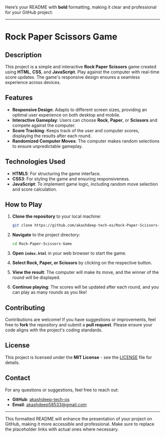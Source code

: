 Here’s your README with **bold** formatting, making it clear and professional for your GitHub project:

---

# **Rock Paper Scissors Game**

## **Description**

This project is a simple and interactive **Rock Paper Scissors** game created using **HTML**, **CSS**, and **JavaScript**. Play against the computer with real-time score updates. The game's responsive design ensures a seamless experience across devices.

## **Features**

- **Responsive Design**: Adapts to different screen sizes, providing an optimal user experience on both desktop and mobile.
- **Interactive Gameplay**: Users can choose **Rock**, **Paper**, or **Scissors** and compete against the computer.
- **Score Tracking**: Keeps track of the user and computer scores, displaying the results after each round.
- **Randomized Computer Moves**: The computer makes random selections to ensure unpredictable gameplay.

## **Technologies Used**

- **HTML5**: For structuring the game interface.
- **CSS3**: For styling the game and ensuring responsiveness.
- **JavaScript**: To implement game logic, including random move selection and score calculation.

## **How to Play**

1. **Clone the repository** to your local machine:
   ```bash
   git clone https://github.com/akashdeep-tech-os/Rock-Paper-Scissors-Game.git
   ```

2. **Navigate** to the project directory:
   ```bash
   cd Rock-Paper-Scissors-Game
   ```

3. **Open `index.html`** in your web browser to start the game.

4. **Select Rock, Paper, or Scissors** by clicking on the respective button.

5. **View the result**: The computer will make its move, and the winner of the round will be displayed.

6. **Continue playing**: The scores will be updated after each round, and you can play as many rounds as you like!

## **Contributing**

Contributions are welcome! If you have suggestions or improvements, feel free to **fork** the repository and submit a **pull request**. Please ensure your code aligns with the project's coding standards.

## **License**

This project is licensed under the **MIT License** - see the [LICENSE](LICENSE) file for details.

## **Contact**

For any questions or suggestions, feel free to reach out:

- **GitHub**: [akashdeep-tech-os](https://github.com/akashdeep-tech-os)
- **Email**: [akashdeep58533@gmail.com](mailto:akashdeep58533@gmail.com)

---

This formatted README will enhance the presentation of your project on GitHub, making it more accessible and professional. Make sure to replace the placeholder links with actual ones where necessary.
